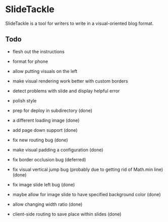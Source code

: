 # SlideTackle

SlideTackle is a tool for writers to write in a visual-oriented blog format.

## Todo

* flesh out the instructions
* format for phone
* allow putting visuals on the left
* make visual rendering work better with custom borders
* detect problems with slide and display helpful error
* polish style

* prep for deploy in subdirectory (done)
* a different loading image (done)
* add page down support (done)
* fix new routing bug (done)
* make visual padding a configuration (done)
* fix border occlusion bug (deferred)
* fix visual vertical jump bug (probably due to getting rid of Math.min line) (done)
* fix image slide left bug (done)
* maybe allow for image slide to have specified background color (done)
* allow changing width ratio (done)
* client-side routing to save place within slides (done)
